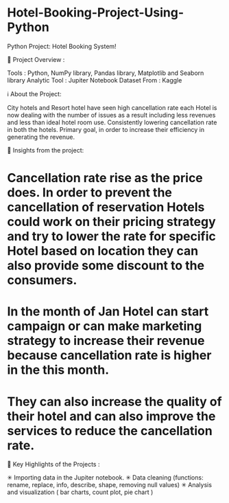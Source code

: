 # Hotel-Booking-Project-Using-Python
Python Project: Hotel Booking System!

📝 Project Overview :

Tools : Python, NumPy library, Pandas library, Matplotlib and Seaborn library
Analytic Tool : Jupiter Notebook
Dataset From : Kaggle

ℹ About the Project:

City hotels and Resort hotel have seen high cancellation rate each Hotel is now dealing with the number of issues as a result including less revenues and less than ideal hotel room use. Consistently lowering cancellation rate in both the hotels. Primary goal, in order to increase their efficiency in generating the revenue.

📶 Insights from the project:

# Cancellation rate rise as the price does. In order to prevent the cancellation of reservation Hotels could work on their pricing strategy and try to lower the rate for specific Hotel based on location they can also provide some discount to the consumers.
# In the month of Jan Hotel can start campaign or can make marketing strategy to increase their revenue because cancellation rate is higher in the this month.
# They can also increase the quality of their hotel and can also improve the services to reduce the cancellation rate.

🔆 Key Highlights of the Projects :

✳ Importing data in the Jupiter notebook.
✳ Data cleaning (functions: rename, replace, info, describe, shape, removing null values)
✳ Analysis and visualization ( bar charts, count plot, pie chart )
